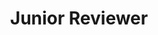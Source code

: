 ---
title: "Junior Reviewer"
venue: "ACM/IEEE 27th International Conference on Model Driven Engineering Languages and Systems (MODELS '24) Technical Track"
year: 2024
link: https://conf.researchr.org/home/models-2024
---